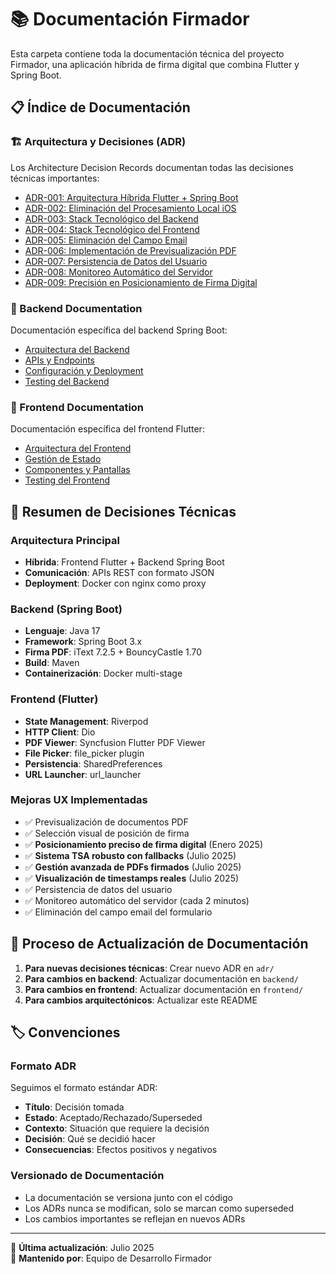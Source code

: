 # 📚 Documentación Firmador

Esta carpeta contiene toda la documentación técnica del proyecto Firmador, una aplicación híbrida de firma digital que combina Flutter y Spring Boot.

## 📋 Índice de Documentación

### 🏗️ Arquitectura y Decisiones (ADR)
Los Architecture Decision Records documentan todas las decisiones técnicas importantes:

- [ADR-001: Arquitectura Híbrida Flutter + Spring Boot](adr/001-arquitectura-hibrida.md)
- [ADR-002: Eliminación del Procesamiento Local iOS](adr/002-eliminacion-ios-local.md)
- [ADR-003: Stack Tecnológico del Backend](adr/003-stack-backend.md)
- [ADR-004: Stack Tecnológico del Frontend](adr/004-stack-frontend.md)
- [ADR-005: Eliminación del Campo Email](adr/005-eliminacion-campo-email.md)
- [ADR-006: Implementación de Previsualización PDF](adr/006-previsualizacion-pdf.md)
- [ADR-007: Persistencia de Datos del Usuario](adr/007-persistencia-datos-usuario.md)
- [ADR-008: Monitoreo Automático del Servidor](adr/008-monitoreo-automatico-servidor.md)
- [ADR-009: Precisión en Posicionamiento de Firma Digital](adr/009-precision-posicionamiento-firma.md)

### 🚀 Backend Documentation
Documentación específica del backend Spring Boot:

- [Arquitectura del Backend](backend/arquitectura.md)
- [APIs y Endpoints](backend/apis.md)
- [Configuración y Deployment](backend/deployment.md)
- [Testing del Backend](backend/testing.md)

### 📱 Frontend Documentation
Documentación específica del frontend Flutter:

- [Arquitectura del Frontend](frontend/arquitectura.md)
- [Gestión de Estado](frontend/state-management.md)
- [Componentes y Pantallas](frontend/components.md)
- [Testing del Frontend](frontend/testing.md)

## 🎯 Resumen de Decisiones Técnicas

### Arquitectura Principal
- **Híbrida**: Frontend Flutter + Backend Spring Boot
- **Comunicación**: APIs REST con formato JSON
- **Deployment**: Docker con nginx como proxy

### Backend (Spring Boot)
- **Lenguaje**: Java 17
- **Framework**: Spring Boot 3.x
- **Firma PDF**: iText 7.2.5 + BouncyCastle 1.70
- **Build**: Maven
- **Containerización**: Docker multi-stage

### Frontend (Flutter)
- **State Management**: Riverpod
- **HTTP Client**: Dio
- **PDF Viewer**: Syncfusion Flutter PDF Viewer
- **File Picker**: file_picker plugin
- **Persistencia**: SharedPreferences
- **URL Launcher**: url_launcher

### Mejoras UX Implementadas
- ✅ Previsualización de documentos PDF
- ✅ Selección visual de posición de firma
- ✅ **Posicionamiento preciso de firma digital** (Enero 2025)
- ✅ **Sistema TSA robusto con fallbacks** (Julio 2025)
- ✅ **Gestión avanzada de PDFs firmados** (Julio 2025)
- ✅ **Visualización de timestamps reales** (Julio 2025)
- ✅ Persistencia de datos del usuario
- ✅ Monitoreo automático del servidor (cada 2 minutos)
- ✅ Eliminación del campo email del formulario

## 🔄 Proceso de Actualización de Documentación

1. **Para nuevas decisiones técnicas**: Crear nuevo ADR en `adr/`
2. **Para cambios en backend**: Actualizar documentación en `backend/`
3. **Para cambios en frontend**: Actualizar documentación en `frontend/`
4. **Para cambios arquitectónicos**: Actualizar este README

## 🏷️ Convenciones

### Formato ADR
Seguimos el formato estándar ADR:
- **Título**: Decisión tomada
- **Estado**: Aceptado/Rechazado/Superseded
- **Contexto**: Situación que requiere la decisión
- **Decisión**: Qué se decidió hacer
- **Consecuencias**: Efectos positivos y negativos

### Versionado de Documentación
- La documentación se versiona junto con el código
- Los ADRs nunca se modifican, solo se marcan como superseded
- Los cambios importantes se reflejan en nuevos ADRs

---

📝 **Última actualización**: Julio 2025  
👥 **Mantenido por**: Equipo de Desarrollo Firmador 